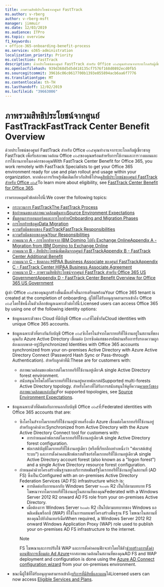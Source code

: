 ```yaml
---
title: ภาพรวมสิทธิประโยชน์จากศูนย์ FastTrack
ms.author: v-rberg
author: v-rberg-msft
manager: jimmuir
ms.date: 12/03/2019
ms.audience: ITPro
ms.topic: overview
f1_keywords:
- office-365-onboarding-benefit-process
ms.service: o365-administration
localization_priority: Priority
ms.collection: FastTrack
description: ด้วยประโยชน์ของศูนย์ FastTrack สำหรับ Office ๓๖๕คุณทำงานจากระยะไกลกับผู้เชี่ยวชาญ FastTrack เพื่อรับสภาพแวดล้อม Office ๓๖๕ของคุณพร้อมสำหรับการใช้งานและการวางแผนและการใช้งานภายในองค์กรของคุณ หากต้องการเรียนรู้เพิ่มเติมเกี่ยวกับสิทธิ์โปรดดูสิทธิประโยชน์ของศูนย์ FastTrack สำหรับ Office ๓๖๕
ms.openlocfilehash: 939d368d5d5d418135cf7576f168d0892ecd0fb5
ms.sourcegitcommit: 39616c06c0617700b1393e055894acb6aa6f7776
ms.translationtype: MT
ms.contentlocale: th-TH
ms.lasthandoff: 12/02/2019
ms.locfileid: "39663006"
---
```

# <a name="fasttrack-center-benefit-overview"></a><span data-ttu-id="d88d5-104">ภาพรวมสิทธิประโยชน์จากศูนย์ FastTrack</span><span class="sxs-lookup"><span data-stu-id="d88d5-104">FastTrack Center Benefit Overview</span></span>

<span data-ttu-id="d88d5-105">ด้วยประโยชน์ของศูนย์ FastTrack สำหรับ Office ๓๖๕คุณทำงานจากระยะไกลกับผู้เชี่ยวชาญ FastTrack เพื่อรับสภาพแวดล้อม Office ๓๖๕ของคุณพร้อมสำหรับการใช้งานและการวางแผนและการใช้งานภายในองค์กรของคุณ</span><span class="sxs-lookup"><span data-stu-id="d88d5-105">With FastTrack Center Benefit for Office 365, you work remotely with FastTrack Specialists to get your Office 365 environment ready for use and plan rollout and usage within your organization.</span></span> <span data-ttu-id="d88d5-106">หากต้องการเรียนรู้เพิ่มเติมเกี่ยวกับสิทธิ์โปรดดู[สิทธิประโยชน์ของศูนย์ FastTrack สำหรับ Office ๓๖๕](O365-fasttrack-benefit-for-office-365.md)</span><span class="sxs-lookup"><span data-stu-id="d88d5-106">To learn more about eligibility, see [FastTrack Center Benefit for Office 365](O365-fasttrack-benefit-for-office-365.md).</span></span>
  
<span data-ttu-id="d88d5-107">เราครอบคลุมหัวข้อต่อไปนี้:</span><span class="sxs-lookup"><span data-stu-id="d88d5-107">We cover the following topics:</span></span>
- [<span data-ttu-id="d88d5-108">กระบวนการ FastTrack</span><span class="sxs-lookup"><span data-stu-id="d88d5-108">The FastTrack Process</span></span>](O365-fasttrack-process.md) 
- [<span data-ttu-id="d88d5-109">ข้อกำหนดของสภาพแวดล้อมต้นทาง</span><span class="sxs-lookup"><span data-stu-id="d88d5-109">Source Environment Expectations</span></span>](O365-source-environment-expectations.md)
- [<span data-ttu-id="d88d5-110">ขั้นตอนการออนบอร์ดและการโยกย้าย</span><span class="sxs-lookup"><span data-stu-id="d88d5-110">Onboarding and Migration Phases</span></span>](O365-onboarding-and-migration.md)
- [<span data-ttu-id="d88d5-111">การโยกย้ายข้อมูล</span><span class="sxs-lookup"><span data-stu-id="d88d5-111">Data Migration</span></span>](O365-data-migration.md)
- [<span data-ttu-id="d88d5-112">ความรับผิดชอบของ FastTrack</span><span class="sxs-lookup"><span data-stu-id="d88d5-112">FastTrack Responsibilities</span></span>](O365-fasttrack-responsibilities.md)
- [<span data-ttu-id="d88d5-113">ความรับผิดชอบของคุณ</span><span class="sxs-lookup"><span data-stu-id="d88d5-113">Your Responsibilities</span></span>](O365-your-responsibilities.md) 
- [<span data-ttu-id="d88d5-114">ภาคผนวก A - การโยกย้ายจาก IBM Domino ไปยัง Exchange Online</span><span class="sxs-lookup"><span data-stu-id="d88d5-114">Appendix A - Migration from IBM Domino to Exchange Online</span></span>](O365-from-ibm-domino-to-exchange-online.md)
- [<span data-ttu-id="d88d5-115">ภาคผนวก B - สิทธิประโยชน์เพิ่มเติมจากศูนย์ FastTrack</span><span class="sxs-lookup"><span data-stu-id="d88d5-115">Appendix B - FastTrack Center Additional Benefit</span></span>](O365-fasttrack-additional-benefits.md)
- [<span data-ttu-id="d88d5-116">ภาคผนวก C - ข้อตกลง HIPAA Business Associate ของศูนย์ FastTrack</span><span class="sxs-lookup"><span data-stu-id="d88d5-116">Appendix C - FastTrack Center HIPAA Business Associate Agreement</span></span>](O365-hipaa-business-associate-agreement.md)
- [<span data-ttu-id="d88d5-117">ภาคผนวก D - ภาพรวมสิทธิประโยชน์จากศูนย์ FastTrack สำหรับ Office 365 US Government</span><span class="sxs-lookup"><span data-stu-id="d88d5-117">Appendix D - FastTrack Center Benefit Overview for Office 365 US Government</span></span>](US-Gov-appendix-overview.md)
    
<span data-ttu-id="d88d5-118">ผู้เช่า Office ๓๖๕ของคุณถูกสร้างขึ้นเมื่อเสร็จสิ้นการเตรียมพร้อม</span><span class="sxs-lookup"><span data-stu-id="d88d5-118">Your Office 365 tenant is created at the completion of onboarding.</span></span> <span data-ttu-id="d88d5-119">ผู้ใช้ที่ได้รับอนุญาตสามารถเข้าถึง Office ๓๖๕โดยใช้หนึ่งในตัวเลือกข้อมูลเฉพาะตัวต่อไปนี้:</span><span class="sxs-lookup"><span data-stu-id="d88d5-119">Licensed users can access Office 365 by using one of the following identity options:</span></span>
- <span data-ttu-id="d88d5-120">ข้อมูลเฉพาะตัวของ Cloud ที่มีบัญชี Office ๓๖๕ที่ไม่ซ้ำกัน</span><span class="sxs-lookup"><span data-stu-id="d88d5-120">Cloud identities with unique Office 365 accounts.</span></span>
- <span data-ttu-id="d88d5-121">ข้อมูลเฉพาะตัวที่ตรงกันกับบัญชี Office ๓๖๕ซิงโครไนส์จากไดเรกทอรีที่ใช้งานอยู่ในสถานที่ของคุณกับ Azure Active Directory เชื่อมต่อ (การซิงค์แฮชของรหัสผ่านหรือการรับรองความถูกต้องแบบพาส-ทรู)</span><span class="sxs-lookup"><span data-stu-id="d88d5-121">Synchronized Identities with Office 365 accounts synchronized from your on-premises Active Directory with Azure Active Directory Connect (Password Hash Sync or Pass-through Authentication).</span></span> <span data-ttu-id="d88d5-122">สำหรับลูกค้าที่มี:</span><span class="sxs-lookup"><span data-stu-id="d88d5-122">These are for customers with:</span></span>
  - <span data-ttu-id="d88d5-123">สภาพแวดล้อมของฟอเรสต์ไดเรกทอรีที่ใช้งานอยู่เดียว</span><span class="sxs-lookup"><span data-stu-id="d88d5-123">A single Active Directory forest environment.</span></span>
  - <span data-ttu-id="d88d5-124">สนับสนุนโทโพโลยีไดเรกทอรีที่ใช้งานอยู่หลายฟอเรสต์</span><span class="sxs-lookup"><span data-stu-id="d88d5-124">Supported multi-forests Active Directory topology.</span></span> <span data-ttu-id="d88d5-125">สำหรับโครงที่ได้รับการสนับสนุนให้ดูที่ความ[คาดหวังของสภาพแวดล้อมแหล่งที่มา](O365-source-environment-expectations.md)</span><span class="sxs-lookup"><span data-stu-id="d88d5-125">For supported topologies, see [Source Environment Expectations](O365-source-environment-expectations.md).</span></span>
- <span data-ttu-id="d88d5-126">ข้อมูลเฉพาะตัวที่ติดต่อกับภายนอกกับบัญชี Office ๓๖๕ที่:</span><span class="sxs-lookup"><span data-stu-id="d88d5-126">Federated identities with Office 365 accounts that are:</span></span>
  - <span data-ttu-id="d88d5-127">ซิงโครไนส์จากไดเรกทอรีที่ใช้งานอยู่ด้วยเครื่องมือ Azure เชื่อมต่อไดเรกทอรีที่ใช้งานอยู่สำหรับลูกค้าด้วย:</span><span class="sxs-lookup"><span data-stu-id="d88d5-127">Synchronized from Active Directory with the Azure Active Directory Connect tool for customers with:</span></span>
      - <span data-ttu-id="d88d5-128">การกำหนดค่าฟอเรสต์ไดเรกทอรีที่ใช้งานอยู่เดียว</span><span class="sxs-lookup"><span data-stu-id="d88d5-128">A single Active Directory forest configuration.</span></span>
      - <span data-ttu-id="d88d5-129">ฟอเรสต์บัญชีไดเรกทอรีที่ใช้งานอยู่เดียว (หรือที่เรียกอีกอย่างหนึ่งว่า "ฟอเรสต์เข้าสู่ระบบ") และการตั้งค่าคอนฟิกฟอเรสต์รีซอร์สไดเรกทอรีที่ใช้งานอยู่เดียว</span><span class="sxs-lookup"><span data-stu-id="d88d5-129">A single Active Directory account forest (also known as a "logon forest") and a single Active Directory resource forest configuration.</span></span>
  - <span data-ttu-id="d88d5-130">กำหนดค่าด้วยโครงสร้างพื้นฐานของบริการสหพันธรัฐไดเรกทอรีที่ใช้งานอยู่ในสถานที่ (AD FS) ซึ่งเป็น:</span><span class="sxs-lookup"><span data-stu-id="d88d5-130">Configured with an on-premises Active Directory Federation Services (AD FS) infrastructure which is:</span></span>
      - <span data-ttu-id="d88d5-131">การติดต่อกับภายนอกกับ Windows Server ๒๐๑๒ R2 เป็นไปตามบทบาท FS โฆษณาจากไดเรกทอรีที่ใช้งานอยู่ในสถานที่ของคุณ</span><span class="sxs-lookup"><span data-stu-id="d88d5-131">Federated with a Windows Server 2012 R2 onward AD FS role from your on-premises Active Directory.</span></span>
      - <span data-ttu-id="d88d5-132">เมื่อต้องการ Windows Server ๒๐๑๒ R2 เป็นไปตามบทบาทของ Windows แอพลิเคชันพร็อกซี (WAP) ที่ใช้ในการเผยแพร่โครงสร้างพื้นฐาน FS โฆษณาในสถานที่ของคุณไปยังอินเทอร์เน็ต</span><span class="sxs-lookup"><span data-stu-id="d88d5-132">When required, a Windows Server 2012 R2 onward Windows Application Proxy (WAP) role used to publish your on-premises AD FS infrastructure to the internet.</span></span>
    > [!NOTE]
    > <span data-ttu-id="d88d5-133">FS โฆษณาและการปรับใช้ WAP และการตั้งค่าคอนฟิกจะทำโดยใช้ตัว[ช่วยสร้างการตั้งค่าคอนฟิกการเชื่อมต่อ Ad Azure](https://go.microsoft.com/fwlink/?linkid=844794)จากสภาพแวดล้อมในสถานที่ของคุณ</span><span class="sxs-lookup"><span data-stu-id="d88d5-133">AD FS and WAP deployment and configuration is done using the [Azure AD Connect configuration wizard](https://go.microsoft.com/fwlink/?linkid=844794) from your on-premises environment.</span></span> 
  
- <span data-ttu-id="d88d5-134">ขณะนี้ผู้ใช้ที่ได้รับอนุญาตสามารถเข้าถึง[บริการที่มีสิทธิ์และแผน](M365-eligible-services-and-plans.md)ได้</span><span class="sxs-lookup"><span data-stu-id="d88d5-134">Licensed users can now access [Eligible Services and Plans](M365-eligible-services-and-plans.md).</span></span>
    

 
